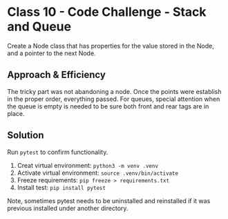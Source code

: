 # Class 10 - Code Challenge - Stack and Queue

Create a Node class that has properties for the value stored in the Node, and a pointer to the next Node.

## Approach & Efficiency

The tricky part was not abandoning a node. Once the points were establish in the proper order, everything passed. For queues, special attention when the queue is empty is needed to be sure both front and rear tags are in place.

## Solution

Run `pytest` to confirm functionality.

1. Creat virtual environment:  `python3 -m venv .venv`
2. Activate virtual environment: `source .venv/bin/activate`
3. Freeze requirements: `pip freeze > requirements.txt`
4. Install test: `pip install pytest`

Note, sometimes pytest needs to be uninstalled and reinstalled if it was previous installed under another directory.
